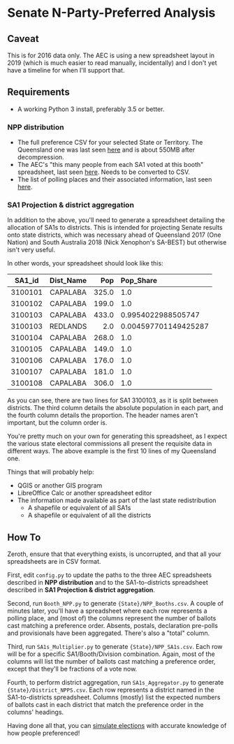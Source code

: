 # Senate N-Party-Preferred Analysis

## Caveat

This is for 2016 data only. The AEC is using a new spreadsheet layout in 2019 (which is much easier to read manually, incidentally) and I don't yet have a timeline for when I'll support that.

## Requirements

- A working Python 3 install, preferably 3.5 or better. 


### NPP distribution

- The full preference CSV for your selected State or Territory. The Queensland one was last seen [here](http://results.aec.gov.au/20499/Website/External/aec-senate-formalpreferences-20499-QLD.zip) and is about 550MB after decompression. 
- The AEC's "this many people from each SA1 voted at this booth" spreadsheet, last seen [here](http://aec.gov.au/Elections/Federal_Elections/2016/files/polling-place-by-sa1s-2016.xlsx). Needs to be converted to CSV. 
- The list of polling places and their associated information, last seen [here](http://results.aec.gov.au/20499/Website/Downloads/GeneralPollingPlacesDownload-20499.csv).

### SA1 Projection & district aggregation

In addition to the above, you'll need to generate a spreadsheet detailing the allocation of SA1s to districts. This is intended for projecting Senate results onto state districts, which was necessary ahead of Queensland 2017 (One Nation) and South Australia 2018 (Nick Xenophon's SA-BEST) but otherwise isn't very useful.

In other words, your spreadsheet should look like this:

| SA1_id  | Dist_Name |  Pop  |      Pop_Share       |
| :-----: | :-------: | ----: | :------------------- |
| 3100101 | CAPALABA  | 325.0 |         1.0          |
| 3100102 | CAPALABA  | 199.0 |         1.0          |
| 3100103 | CAPALABA  | 433.0 |  0.9954022988505747  |
| 3100103 | REDLANDS  |  2.0  | 0.004597701149425287 |
| 3100104 | CAPALABA  | 268.0 |         1.0          |
| 3100105 | CAPALABA  | 149.0 |         1.0          |
| 3100106 | CAPALABA  | 176.0 |         1.0          |
| 3100107 | CAPALABA  | 181.0 |         1.0          |
| 3100108 | CAPALABA  | 306.0 |         1.0          |

As you can see, there are two lines for SA1 3100103, as it is split between districts. The third column details the absolute population in each part, and the fourth column details the proportion. The header names aren't important, but the column order is. 

You're pretty much on your own for generating this spreadsheet, as I expect the various state electoral commissions all present the requisite data in different ways. The above example is the first 10 lines of my Queensland one. 

Things that will probably help:

- QGIS or another GIS program
- LibreOffice Calc or another spreadsheet editor
- The information made available as part of the last state redistribution
    - A shapefile or equivalent of all SA1s
    - A shapefile or equivalent of all the districts
 

## How To

Zeroth, ensure that that everything exists, is uncorrupted, and that all your spreadsheets are in CSV format.

First, edit `config.py` to update the paths to the three AEC spreadsheets described in **NPP distribution** and to the SA1-to-districts spreadsheet described in **SA1 Projection & district aggregation**. 

Second, run `Booth_NPP.py` to generate `{State}/NPP_Booths.csv`. A couple of minutes later, you'll have a spreadsheet where each row represents a polling place, and (most of) the columns represent the number of ballots cast matching a preference order. Absents, postals, declaration pre-polls and provisionals have been aggregated. There's also a "total" column.

Third, run `SA1s_Multiplier.py` to generate `{State}/NPP_SA1s.csv`. Each row will be for a specific SA1/Booth/Division combination. Again, most of the columns will list the number of ballots cast matching a preference order, except that they'll be fractions of a vote now. 

Fourth, to perform district aggregation, run `SA1s_Aggregator.py` to generate `{State}/District_NPPS.csv`. Each row represents a district named in the SA1-to-districts spreadsheet. Columns (mostly) list the expected numbers of ballots cast in each district that match the preference order in the columns' headings. 

Having done all that, you can [simulate elections](https://abjago.net/4PP-QLD-projections-from-senate-results/predictor.html) with accurate knowledge of how people preferenced!
